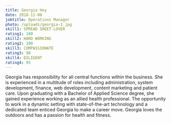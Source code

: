 ```yaml
---
title: Georgia Hoy
date: 2018-11-08
jobtitle: Operations Manager
photo: /uploads/georgia-1.jpg
skill1: SPREAD SHEET LOVER
rating1: 100
skill2: HARD WORKING
rating2: 100
skill3: COMPASSIONATE
rating3: 90
skill4: DILIGENT
rating4: 95
---
```


Georgia has responsibility for all central functions within the business. She is experienced in a multitude of roles including administration, system development, finance, web development, content marketing and patient care. Upon graduating with a Bachelor of Applied Science degree, she gained experience working as an allied health professional. The opportunity to work in a dynamic setting with state-of-the-art technology and a dedicated team enticed Georgia to make a career move. Georgia loves the outdoors and has a passion for health and fitness.

